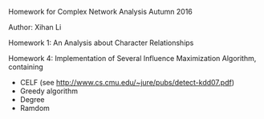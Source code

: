 Homework for Complex Network Analysis Autumn 2016

Author: Xihan Li

Homework 1: An Analysis about Character Relationships

Homework 4: Implementation of Several Influence Maximization Algorithm, containing
 * CELF (see http://www.cs.cmu.edu/~jure/pubs/detect-kdd07.pdf)
 * Greedy algorithm
 * Degree
 * Ramdom

